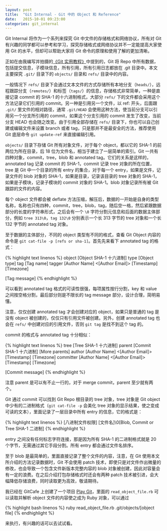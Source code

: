 ```yaml
---
layout: post
title:  "Git Internal - Git 中的 Object 和 Reference"
date:   2015-10-01 09:23:00
categories: git_internal
---
```


Git Internal 将作为一个系列来探究 Git 中文件的存储格式和网络协议，所有对 Git 有兴趣的同学都可以参考和学习，探究存储格式或网络协议并不一定能提高大家使用 Git 的水平，但却可以帮助大家将 Git 命令的原理和使用了解的更加清晰。

正如在由我编写并拍摄的[《Git 实用教程》](http://www.stuq.org/course/detail/1026)中提到的，Git 将 Repo 中所有数据，包括提交信息，子模块信息，所有引用，所有引用日志都放在 .git 目录中。本文主要探究 `.git/` 目录下的 `objects/` 目录和 `refs/` 目录中的内容。

一般情况下 `refs/` 目录下会通过文本文件的方式存储所有本地分支（`heads/`），远程跟踪分支（`remotes/`）和标签（`tags/`）的信息，存储格式非常简单，一种是直接记录 commit 的 SHA-1 的十六进制格式，大部分 `refs/` 下的文件都会采用这个方法记录它们引用的 commit。另一种是引用另一个文件，以 ref: 开头，后面跟 `.git/` 里文件的相对路径，通常 `.git/HEAD` 会使用这种方法，使当前分支可以引用另一个分支所引用的 commit，如果这个分支引用的 commit 发生了改变，当前分支 HEAD 也会随之改变。由于引用全部存储在 `refs/` 目录下，你也可以自己创建或编辑文件来设置 branch 或者 tag，只是那并不是最安全的方法，推荐使用 Git 底层命令 `git update-ref` 来直接编辑引用。

`objects/` 目录下存储 Git 所有对象文件，对于每个 object，都以它的 SHA-1 的前两位为所在目录，后 18 位为文件名，相当于建立了一层简单的索引。Git 一共有四种对象，commit，tree，blob 和 annotated tag。它们的关系是这样的，annotated tag 记录 commit 的 SHA-1，commit 记录 tree 对象的所在位置，tree 是 Git 中一个目录的所有 entry 的集合，对于每一个 entry，如果是文件，记录文件的 blob 对象的 SHA-1，如果是目录，记录该目录的 tree 对象的 SHA-1，如果是子模块，记录子模块的 commit 对象的 SHA-1。blob 对象记录所有被 Git 跟踪的文件的内容。

每个 object 文件都会被 deflate 方法压缩，解压后，数据的一开始是自身的类型名称，名称也只有四种，commit，tree，blob，tag，随后空一格，然后紧跟数据部分的长度的字符串形式，之后会有一个 `\0` 字符分割元信息和后面的数据主体部分，例如 `tree 313\0`，`tag 132\0` 分别表示一个长 313 字节的 tree 对象和一个长 132 字节的 annotated tag 对象。

至于数据的主体部分，不同的 object 类型有不同的格式，查看 Git Object 内容的命令是 `git cat-file -p [refs or sha-1]`。首先先来看下 annotated tag 的格式：

{% highlight text linenos %}
object [Object SHA-1 十六进制]
type [Object type]
tag [Tag name]
tagger [Author Name] <[Author Email]> [Timestamp] [Timezone]

[Tag message]
{% endhighlight %}

可以看到 annotated tag 格式的可读性很强，每项属性按行分割，key 和 value 之间按空格分割，最后部分则是不限长的 tag message 部分，设计合理，简明易懂。

注意，仅仅创建 annotated tag 才会创建对应的 object，如果只是普通的 tag 是没有 object 被创建的，仅仅只有引用文件被创建。另外，创建 annotated tag 也会在 `refs/` 中创建对应的引用文件，否则 `git tag` 是找不到这个 tag 的。

commit 的格式与 annotated tag 十分相似：

{% highlight text linenos %}
tree [Tree SHA-1 十六进制]
parent [Commit SHA-1 十六进制]
[More parents]
author [Author Name] <[Author Email]> [Timestamp] [Timezone]
committer [Author Name] <[Author Email]> [Timestamp] [Timezone]

[Commit message]
{% endhighlight %}

注意 parent 是可以有不止一行的，对于 merge commit，parent 至少就有两个。

Git 通过 commit 可以找到 Git Repo 根目录的 tree 对象，tree 对象是 Git object 中少有的二进制格式（`git cat-file -p` 会美化 tree 对象的显示结果，使之变成可读的文本），里面记录了一层目录中所有 entry 的信息，它的格式是：

{% highlight text linenos %}
[八进制文件权限] [文件名]\0[Blob, Commit or Tree SHA-1 二进制]
{% endhighlight %}

entry 之间没有任何标志字符连接，那是因为所有 SHA-1 的二进制格式就是 20 个字节，无需通过其它手段分割。所有 entry 都会通过文件名排序。

至于 blob 是最简单的，里面直接记录了整个文件的内容，注意，在 Git 使用本文所介绍的方法记录数据时，Git 不会使用 patch 技术，即使只是对文件作出微量的修改，也会导致一个包含文件新版本完整内容的 blob 对象被创建，因此对容量会有一定的浪费。在之后介绍打包存储格式时还会有两种 patch 技术被引进，会大幅降低存储浪费，同时读取更为高效，敬请期待。

我已经在 GitCafe 上创建了一个项目 [Play Git](https://gitcafe.com/bachue/play_git)，里面的 `read_object_file.rb` 可以读取并解析 object 文件的内容使之成为 Ruby 对象，可以通过

{% highlight bash linenos %}
ruby read_object_file.rb .git/objects/[object file]
{% endhighlight %}

来执行，有兴趣的话可以去试试看。
